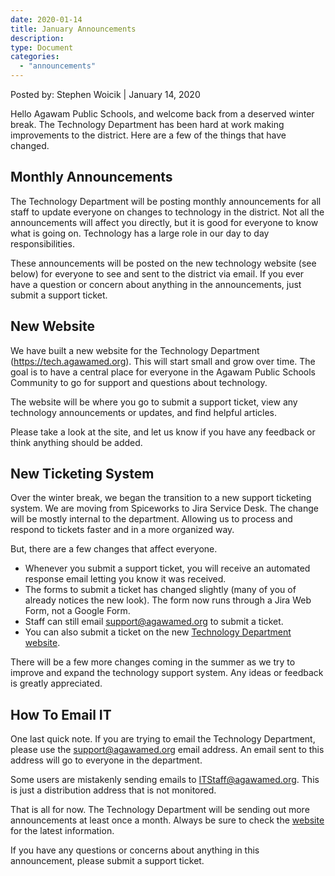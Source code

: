 ```yaml
---
date: 2020-01-14
title: January Announcements
description:
type: Document
categories:
  - "announcements"
---
```

Posted by: Stephen Woicik | January 14, 2020

Hello Agawam Public Schools, and welcome back from a deserved winter break. The Technology Department has been hard at work making improvements to the district. Here are a few of the things that have changed.

## Monthly Announcements
The Technology Department will be posting monthly announcements for all staff to update everyone on changes to technology in the district. Not all the announcements will affect you directly, but it is good for everyone to know what is going on. Technology has a large role in our day to day responsibilities. 

These announcements will be posted on the new technology website (see below) for everyone to see and sent to the district via email. If you ever have a question or concern about anything in the announcements, just submit a support ticket. 

## New Website
We have built a new website for the Technology Department (https://tech.agawamed.org). This will start small and grow over time. The goal is to have a central place for everyone in the Agawam Public Schools Community to go for support and questions about technology. 

The website will be where you go to submit a support ticket, view any technology announcements or updates, and find helpful articles. 

Please take a look at the site, and let us know if you have any feedback or think anything should be added. 

## New Ticketing System
Over the winter break, we began the transition to a new support ticketing system. We are moving from Spiceworks to Jira Service Desk. The change will be mostly internal to the department. Allowing us to process and respond to tickets faster and in a more organized way. 

But, there are a few changes that affect everyone. 

- Whenever you submit a support ticket, you will receive an automated response email letting you know it was received. 
- The forms to submit a ticket has changed slightly (many of you of already notices the new look). The form now runs through a Jira Web Form, not a Google Form. 
- Staff can still email support@agawamed.org to submit a ticket. 
- You can also submit a ticket on the new [Technology Department website](https://tech.agawamed.org).

There will be a few more changes coming in the summer as we try to improve and expand the technology support system. Any ideas or feedback is greatly appreciated. 


## How To Email IT
One last quick note. If you are trying to email the Technology Department, please use the support@agawamed.org email address. An email sent to this address will go to everyone in the department. 

Some users are mistakenly sending emails to ITStaff@agawamed.org. This is just a distribution address that is not monitored. 

That is all for now. The Technology Department will be sending out more announcements at least once a month. Always be sure to check the [website](https://tech.agawamed.org) for the latest information. 

If you have any questions or concerns about anything in this announcement, please submit a support ticket. 
